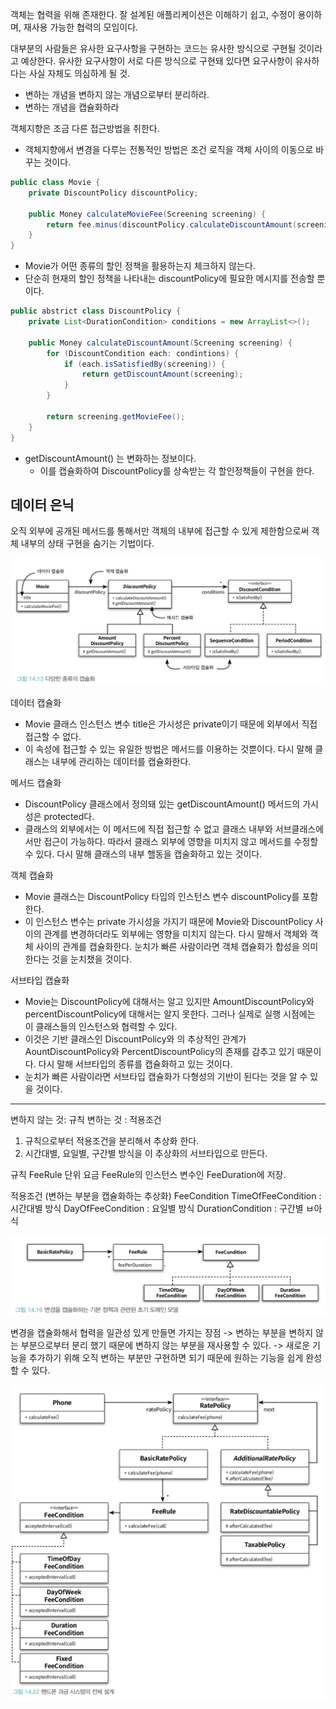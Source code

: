 객체는 협력을 위해 존재한다.
잘 설계된 애플리케이션은 이해하기 쉽고, 수정이 용이하며, 재사용 가능한 협력의 모임이다.

대부분의 사람들은 유사한 요구사항을 구현하는 코드는 유사한 방식으로 구현될 것이라고 예상한다.
유사한 요구사항이 서로 다른 방식으로 구현돼 있다면 요구사항이 유사하다는 사실 자체도 의심하게 될 것.

- 변하는 개념을 변하지 않는 개념으로부터 분리하라.
- 변하는 개념을 캡슐화하라

객체지향은 조금 다른 접근방법을 취한다.
- 객체지향에서 변경을 다루는 전통적인 방법은 조건 로직을 객체 사이의 이동으로 바꾸는 것이다.

```java
public class Movie {
	private DiscountPolicy discountPolicy;

	public Money calculateMovieFee(Screening screening) {
		return fee.minus(discountPolicy.calculateDiscountAmount(screening));
	}
} 
```

-  Movie가 어떤 종류의 할인 정책을 활용하는지 체크하지 않는다.
- 단순히 현재의 할인 정책을 나타내는 discountPolicy에 필요한 메시지를 전송할 뿐이다.

```java
public abstrict class DiscountPolicy {
	private List<DurationCondition> conditions = new ArrayList<>();

	public Money calculateDiscountAmount(Screening screening) {
		for (DiscountCondition each: condintions) {
			if (each.isSatisfiedBy(screening)) {
				return getDiscountAmount(screening);
			}
		}

		return screening.getMovieFee();
	}
}
```

- getDiscountAmount() 는 변화하는 정보이다.
    - 이를 캡슐화하여 DiscountPolicy를 상속받는 각 할인정책들이 구현을 한다.

## 데이터 은닉
오직 외부에 공개된 메서드를 통해서만 객체의 내부에 접근할 수 있게 제한함으로써 객체 내부의 상태 구현을 숨기는 기법이다.

![Pasted image 20240121214058.png](resource%2FPasted%20image%2020240121214058.png)

데이터 캡슐화
- Movie 클래스 인스턴스 변수 title은 가시성은 private이기 때문에 외부에서 직접 접근할 수 없다.
- 이 속성에 접근할 수 있는 유일한 방법은 메서드를 이용하는 것뿐이다. 다시 말해 클래스는 내부에 관리하는 데이터를 캡슐화한다.

메서드 캡슐화
- DiscountPolicy 클래스에서 정의돼 있는 getDiscountAmount() 메서드의 가시성은 protected다.
- 클래스의 외부에서는 이 메서드에 직접 접근할 수 없고 클래스 내부와 서브클래스에서만 접근이 가능하다. 따라서 클래스 외부에 영향을 미치지 않고 메서드를 수정할 수 있다. 다시 말해 클래스의 내부 핼동을 캡술화하고 있는 것이다.

객체 캡슐화
- Movie 클래스는 DiscountPolicy 타입의 인스턴스  변수 discountPolicy를 포함한다.
- 이 인스턴스 변수는 private 가시성을 가지기 때문에 Movie와 DiscountPolicy 사이의 관계를 변경하더라도 외부에는 영향을 미치지 않는다. 다시 말해서 객체와 객체 사이의 관계를 캡슐화한다. 눈치가 빠른 사람이라면 객체 캡슐화가 합성을 의미한다는 것을 눈치챘을 것이다.

서브타입 캡슐화
- Movie는 DiscountPolicy에 대해서는 알고 있지만 AmountDiscountPolicy와 percentDiscountPolicy에 대해서는 알지 못한다. 그러나 실제로 실행 시점에는 이 클래스들의 인스턴스와 협력할 수 있다.
- 이것은 기반 클래스인 DiscountPolicy와 의 추상적인 관계가 AountDiscountPolicy와 PercentDiscountPolicy의 존재를 감추고 있기 때문이다. 다시 말해 서브타입의 종류를 캡슐화하고 있는 것이다.
- 눈치가 빠른 사람이라면 서브타입 캡슐화가 다형성의 기반이 된다는 것을 알 수 있을 것이다.

---
변하지 않는 것: 규칙
변하는 것 : 적용조건

1. 규칙으로부터 적용조건을 분리해서 추상화 한다.
2. 시간대별, 요일별, 구간별 방식을 이 추상화의 서브타입으로 만든다.

규칙
FeeRule
단위 요금
FeeRule의 인스턴스 변수인 FeeDuration에 저장.

적용조건 (변하는 부분을 캡슐화하는 추상화)
FeeCondition
TimeOfFeeCondition : 시간대별 방식
DayOfFeeCondition : 요일별 방식
DurationCondition : 구간별 ㅂ아식

![Pasted image 20240121215143.png](resource%2FPasted%20image%2020240121215143.png)

변경을 캡슐화해서 협력을 일관성 있게 만들면 가지는 장점
-> 변하는 부분을 변하지 않는 부분으로부터 분리 했기 때문에 변하지 않는 부분을 재사용할 수 있다.
-> 새로운 기능을 추가하기 위해 오직 변하는 부분만 구현하면 되기 때문에 원하는 기능을 쉽게 완성할 수 있다.

![Pasted image 20240121220247.png](resource%2FPasted%20image%2020240121220247.png)
